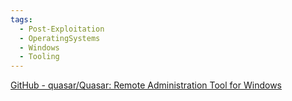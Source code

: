```yaml
---
tags:
  - Post-Exploitation
  - OperatingSystems
  - Windows
  - Tooling
---
```


[GitHub - quasar/Quasar: Remote Administration Tool for Windows](https://github.com/quasar/Quasar)